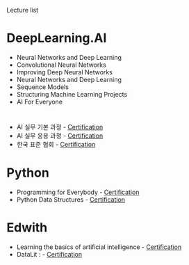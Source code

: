 
Lecture list

# DeepLearning.AI

* Neural Networks and Deep Learning
* Convolutional Neural Networks
* Improving Deep Neural Networks
* Neural Networks and Deep Learning
* Sequence Models
* Structuring Machine Learning Projects
* AI For Everyone

# 

* AI 실무 기본 과정 -                 [Certification]()
* AI 실무 응용 과정 -                 [Certification]()
* 한국 표준 협회 -                 [Certification]()

# Python

* Programming for Everybody -                 [Certification](https://coursera.org/share/9075864e013fd42a699ba31dd08b268e)
* Python Data Structures -                      [Certification](https://coursera.org/share/672796b707cbd4b93c8b95a70a1b3256)

# Edwith

* Learning the basics of artificial intelligence - [Certification](http://www.boostcourse.org/certificate/A20210617-714117?langCode=en)
* DataLit : - [Certification](http://www.boostcourse.org/certificate/A20210528-063264?langCode=en)
